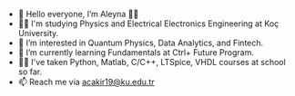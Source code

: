- 👋 Hello everyone, I’m Aleyna 👩‍🦰 
- 👩‍🎓 I'm studying Physics and Electrical Electronics Engineering at Koç University.
- 👀 I’m interested in Quantum Physics, Data Analytics, and Fintech. 
- 🌱 I’m currently learning Fundamentals at Ctrl+ Future Program.
- 👩‍💻 I've taken Python, Matlab, C/C++, LTSpice, VHDL courses at school so far.
- 📫 Reach me via acakir19@ku.edu.tr 

<!---
aleycak/aleycak is a ✨ special ✨ repository because its `README.md` (this file) appears on your GitHub profile.
You can click the Preview link to take a look at your changes.
--->
